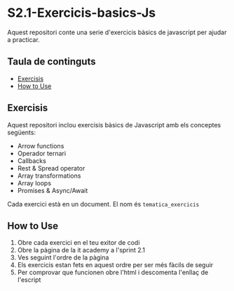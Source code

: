 # S2.1-Exercicis-basics-Js

Aquest repositori conte una serie d'exercicis bàsics de javascript per ajudar a practicar. 

## Taula de continguts

- [Exercisis](#exercisis)
- [How to Use](#how-to-use)

## Exercisis

Aquest repositori inclou exercisis bàsics de Javascript amb els conceptes següents:

- Arrow functions
- Operador ternari
- Callbacks
- Rest & Spread operator
- Array transformations
- Array loops
- Promises & Async/Await

Cada exercici està en un document. El nom és `tematica_exercicis`

## How to Use

1. Obre cada exercici en el teu exitor de codi
2. Obre la pàgina de la it academy a l'sprint 2.1
3. Ves seguint l'ordre de la pàgina
4. Els exercicis estan fets en aquest ordre per ser més fàcils de seguir
5. Per comprovar que funcionen obre l'html i descomenta l'enllaç de l'escript





